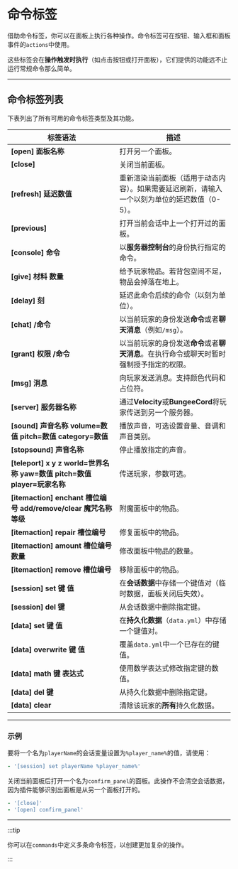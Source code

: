 # 命令标签

借助命令标签，你可以在面板上执行各种操作。命令标签可在按钮、输入框和面板事件的`actions`中使用。

这些标签会在**操作触发时执行**（如点击按钮或打开面板），它们提供的功能远不止运行常规命令那么简单。

------

## 命令标签列表

下表列出了所有可用的命令标签类型及其功能。

| 标签语法                                                        | 描述                                               |
|-------------------------------------------------------------|--------------------------------------------------|
| **[open] 面板名称**                                             | 打开另一个面板。                                         |
| **[close]**                                                 | 关闭当前面板。                                          |
| **[refresh] 延迟数值**                                          | 重新渲染当前面板（适用于动态内容）。如果需要延迟刷新，请输入一个以刻为单位的延迟数值（0-5）。 |
| **[previous]**                                              | 打开当前会话中上一个打开过的面板。                                |
| **[console] 命令**                                            | 以**服务器控制台**的身份执行指定的命令。                           |
| **[give] 材料 数量**                                            | 给予玩家物品。若背包空间不足，物品会掉落在地上。                         |
| **[delay] 刻**                                               | 延迟此命令后续的命令（以刻为单位）。                               |
| **[chat] /命令**                                              | 以当前玩家的身份发送**命令**或者**聊天消息**（例如`/msg`）。            |
| **[grant] 权限 /命令**                                          | 以当前玩家的身份发送**命令**或者**聊天消息**。在执行命令或聊天时暂时强制授予指定的权限。 |
| **[msg] 消息**                                                | 向玩家发送消息。支持颜色代码和占位符。                              |
| **[server] 服务器名称**                                          | 通过**Velocity**或**BungeeCord**将玩家传送到另一个服务器。       |
| **[sound] 声音名称 volume=数值 pitch=数值 category=数值**             | 播放声音，可选设置音量、音调和声音类别。                             |
| **[stopsound] 声音名称**                                        | 停止播放指定的声音。                                       |
| **[teleport] x y z world=世界名称 yaw=数值 pitch=数值 player=玩家名称** | 传送玩家，参数可选。                                       |
| **[itemaction] enchant 槽位编号 add/remove/clear 魔咒名称 等级**      | 附魔面板中的物品。                                        |
| **[itemaction] repair 槽位编号**                                | 修复面板中的物品。                                        |
| **[itemaction] amount 槽位编号 数量**                             | 修改面板中物品的数量。                                      |
| **[itemaction] remove 槽位编号**                                | 移除面板中的物品。                                        |
| **[session] set 键 值**                                       | 在**会话数据**中存储一个键值对（临时数据，面板关闭后失效）。                 |
| **[session] del 键**                                         | 从会话数据中删除指定键。                                     |
| **[data] set 键 值**                                          | 在**持久化数据**（`data.yml`）中存储一个键值对。                  |
| **[data] overwrite 键 值**                                    | 覆盖`data.yml`中一个已存在的键值。                           |
| **[data] math 键 表达式**                                       | 使用数学表达式修改指定键的数值。                                 |
| **[data] del 键**                                            | 从持久化数据中删除指定键。                                    |
| **[data] clear**                                            | 清除该玩家的**所有**持久化数据。                               |

------

### 示例

要将一个名为`playerName`的会话变量设置为`%player_name%`的值，请使用：

```yaml
- '[session] set playerName %player_name%'
```

关闭当前面板后打开一个名为`confirm_panel`的面板。此操作不会清空会话数据，因为插件能够识别出面板是从另一个面板打开的。

```yaml
- '[close]'
- '[open] confirm_panel'
```

------

:::tip

你可以在`commands`中定义多条命令标签，以创建更加复杂的操作。

:::